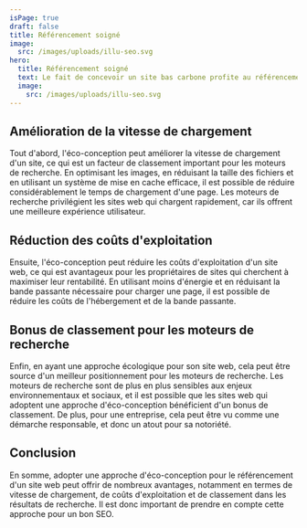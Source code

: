 ```yaml
---
isPage: true
draft: false
title: Référencement soigné
image:
  src: /images/uploads/illu-seo.svg
hero: 
  title: Référencement soigné
  text: Le fait de concevoir un site bas carbone profite au référencement, Google mettra plus en avant un site bien conçu et rapide qu’un site lourd.
  image:
    src: /images/uploads/illu-seo.svg
---
```

## Amélioration de la vitesse de chargement
Tout d'abord, l'éco-conception peut améliorer la vitesse de chargement d'un site, ce qui est un facteur de classement important pour les moteurs de recherche. En optimisant les images, en réduisant la taille des fichiers et en utilisant un système de mise en cache efficace, il est possible de réduire considérablement le temps de chargement d'une page. Les moteurs de recherche privilégient les sites web qui chargent rapidement, car ils offrent une meilleure expérience utilisateur.

## Réduction des coûts d'exploitation
Ensuite, l'éco-conception peut réduire les coûts d'exploitation d'un site web, ce qui est avantageux pour les propriétaires de sites qui cherchent à maximiser leur rentabilité. En utilisant moins d'énergie et en réduisant la bande passante nécessaire pour charger une page, il est possible de réduire les coûts de l'hébergement et de la bande passante.

## Bonus de classement pour les moteurs de recherche
Enfin, en ayant une approche écologique pour son site web, cela peut être source d'un meilleur positionnement pour les moteurs de recherche. Les moteurs de recherche sont de plus en plus sensibles aux enjeux environnementaux et sociaux, et il est possible que les sites web qui adoptent une approche d'éco-conception bénéficient d'un bonus de classement. De plus, pour une entreprise, cela peut être vu comme une démarche responsable, et donc un atout pour sa notoriété.

## Conclusion
En somme, adopter une approche d'éco-conception pour le référencement d'un site web peut offrir de nombreux avantages, notamment en termes de vitesse de chargement, de coûts d'exploitation et de classement dans les résultats de recherche. Il est donc important de prendre en compte cette approche pour un bon SEO.
